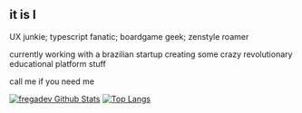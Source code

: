 ## it is I

UX junkie; typescript fanatic; boardgame geek; zenstyle roamer

currently working with a brazilian startup creating some crazy revolutionary educational platform stuff

call me if you need me

[![fregadev Github Stats](https://github-readme-stats.vercel.app/api?username=fregadev&show_icons=true&count_private=true&include_all_commits=true&theme=radical)](https://github.com/fregadev)
[![Top Langs](https://github-readme-stats.vercel.app/api/top-langs/?username=fregadev&layout=compact&theme=radical)](https://github.com/fregadev)

<!--
**fregadev/fregadev** is a ✨ _special_ ✨ repository because its `README.md` (this file) appears on your GitHub profile.

Here are some ideas to get you started:

- 🔭 I’m currently working on ...
- 🌱 I’m currently learning ...
- 👯 I’m looking to collaborate on ...
- 🤔 I’m looking for help with ...
- 💬 Ask me about ...
- 📫 How to reach me: ...
- 😄 Pronouns: ...
- ⚡ Fun fact: ...
-->
